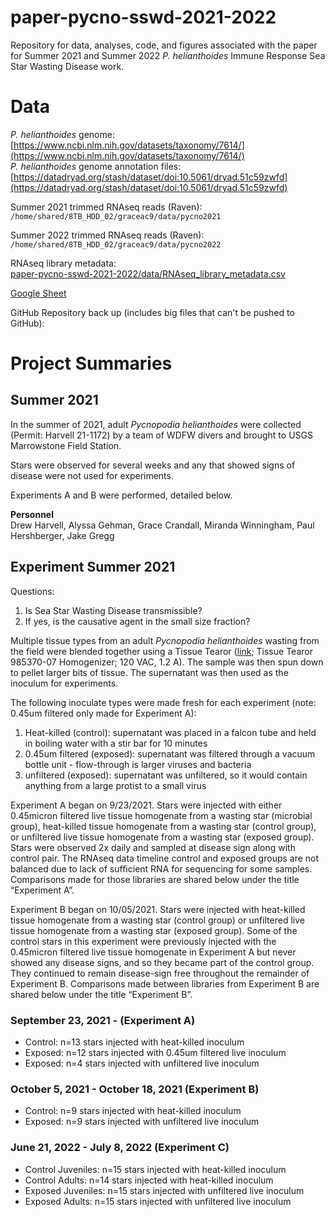 # paper-pycno-sswd-2021-2022
Repository for data, analyses, code, and figures associated with the paper for Summer 2021 and Summer 2022 _P. helianthoides_ Immune Response Sea Star Wasting Disease work.

# Data

_P. helianthoides_ genome: [https://www.ncbi.nlm.nih.gov/datasets/taxonomy/7614/](https://www.ncbi.nlm.nih.gov/datasets/taxonomy/7614/)     
_P. helianthoides_ genome annotation files: [https://datadryad.org/stash/dataset/doi:10.5061/dryad.51c59zwfd](https://datadryad.org/stash/dataset/doi:10.5061/dryad.51c59zwfd)      

Summer 2021 trimmed RNAseq reads (Raven):   
`/home/shared/8TB_HDD_02/graceac9/data/pycno2021`

Summer 2022 trimmed RNAseq reads (Raven):     
`/home/shared/8TB_HDD_02/graceac9/data/pycno2022`

RNAseq library metadata:   
[paper-pycno-sswd-2021-2022/data/RNAseq_library_metadata.csv](https://github.com/grace-ac/paper-pycno-sswd-2021-2022/blob/main/data/RNAseq_library_metadata.csv)

[Google Sheet](https://docs.google.com/spreadsheets/d/1B7kGu382dwdww7FIzpcV9T0fR3aHzRsG/edit?usp=sharing&ouid=103457047809583883571&rtpof=true&sd=true)



GitHub Repository back up (includes big files that can't be pushed to GitHub):    


# Project Summaries

## Summer 2021
In the summer of 2021, adult _Pycnopodia helianthoides_ were collected (Permit: Harvell 21-1172) by a team of WDFW divers and brought to USGS Marrowstone Field Station.

Stars were observed for several weeks and any that showed signs of disease were not used for experiments.

Experiments A and B were performed, detailed below.

**Personnel**       
Drew Harvell, Alyssa Gehman, Grace Crandall, Miranda Winningham, Paul Hershberger, Jake Gregg

## Experiment Summer 2021     
Questions:     
1. Is Sea Star Wasting Disease transmissible?
2. If yes, is the causative agent in the small size fraction?

Multiple tissue types from an adult _Pycnopodia helianthoides_ wasting from the field were blended together using a Tissue Tearor ([link](https://www.coleparmer.com/i/tissue-tearor-985370-07-homogenizer-120-vac-1-2-a/0475050?PubID=UX&persist=true&ip=no&gclid=CjwKCAjwrPCGBhALEiwAUl9X00o0irSQs7AKUaOLOGs76axgNqO4FTM0G04iCkhs37O35X64jM_F4BoC2skQAvD_BwE); Tissue Tearor 985370-07 Homogenizer; 120 VAC, 1.2 A). The sample was then spun down to pellet larger bits of tissue. The supernatant was then used as the inoculum for experiments.

The following inoculate types were made fresh for each experiment (note: 0.45um filtered only made for Experiment A):   
1. Heat-killed (control): supernatant was placed in a falcon tube and held in boiling water with a stir bar for 10 minutes
2. 0.45um filtered (exposed): supernatant was filtered through a vacuum bottle unit - flow-through is larger viruses and bacteria
3. unfiltered (exposed): supernatant was unfiltered, so it would contain anything from a large protist to a small virus

Experiment A began on 9/23/2021. Stars were injected with either 0.45micron filtered live tissue homogenate from a wasting star (microbial group), heat-killed tissue homogenate from a wasting star (control group), or unfiltered live tissue homogenate from a wasting star (exposed group). Stars were observed 2x daily and sampled at disease sign along with control pair. The RNAseq data timeline control and exposed groups are not balanced due to lack of sufficient RNA for sequencing for some samples. Comparisons made for those libraries are shared below under the title “Experiment A”.

Experiment B began on 10/05/2021. Stars were injected with heat-killed tissue homogenate from a wasting star (control group) or unfiltered live tissue homogenate from a wasting star (exposed group). Some of the control stars in this experiment were previously injected with the 0.45micron filtered live tissue homogenate in Experiment A but never showed any disease signs, and so they became part of the control group. They continued to remain disease-sign free throughout the remainder of Experiment B. Comparisons made between libraries from Experiment B are shared below under the title “Experiment B”.

### September 23, 2021 - (Experiment A)
- Control: n=13 stars injected with heat-killed inoculum
- Exposed: n=12 stars injected with 0.45um filtered live inoculum
- Exposed: n=4 stars injected with unfiltered live inoculum

### October 5, 2021 - October 18, 2021 (Experiment B)
- Control: n=9 stars injected with heat-killed inoculum
- Exposed: n=9 stars injected with unfiltered live inoculum

### June 21, 2022 - July 8, 2022 (Experiment C)
- Control Juveniles: n=15 stars injected with heat-killed inoculum
- Control Adults: n=14 stars injected with heat-killed inoculum
- Exposed Juveniles: n=15 stars injected with unfiltered live inoculum
- Exposed Adults: n=15 stars injected with unfiltered live inoculum
